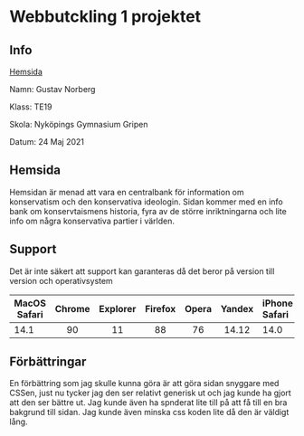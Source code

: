 # Webbutckling 1 projektet

## Info
[Hemsida](https://gurra03.github.io/projektet/)

Namn: Gustav Norberg

Klass: TE19

Skola: Nyköpings Gymnasium Gripen

Datum: 24 Maj 2021

## Hemsida

Hemsidan är menad att vara en centralbank för information om konservatism och den konservativa ideologin. Sidan kommer med en info bank om konservtaismens historia, fyra av de större inriktningarna och lite info om några konservativa partier i världen. 

## Support

Det är inte säkert att support kan garanteras då det beror på version till version och operativsystem

| MacOS Safari     | Chrome    | Explorer    |  Firefox    |  Opera    | Yandex    | iPhone Safari   |
| ---------- |:---------:|:-----------:|:-----------:|:---------:|:---------:|:----------------|
| 14.1         | 90        | 11          | 88          | 76        | 14.12     | 14.0              |

## Förbättringar

En förbättring som jag skulle kunna göra är att göra sidan snyggare med CSSen, just nu tycker jag den ser relativt generisk ut och jag kunde ha gjort att den ser bättre ut. Jag kunde även ha spnderat lite till på att få till en bra bakgrund till sidan. Jag kunde även minska css koden lite då den är väldigt lång.